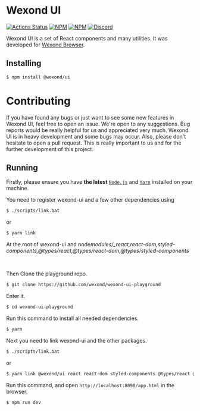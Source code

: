 # Wexond UI

[![Actions Status](https://github.com/wexond/wexond-ui/workflows/Build/badge.svg)](https://github.com/wexond/wexond-ui/actions)
[![NPM](https://img.shields.io/npm/v/@wexond/ui.svg?style=flat-square)](https://www.npmjs.com/package/@wexond/ui)
[![NPM](https://img.shields.io/npm/dm/@wexond/ui?style=flat-square)](https://www.npmjs.com/package/@wexond/ui)
[![Discord](https://discordapp.com/api/guilds/307605794680209409/widget.png?style=shield)](https://discord.gg/P7Vn4VX)

Wexond UI is a set of React components and many utilities. It was developed for [Wexond Browser](http://wexond.net).

## Installing

```bash
$ npm install @wexond/ui
```

# Contributing

If you have found any bugs or just want to see some new features in Wexond UI, feel free to open an issue. We're open to any suggestions. Bug reports would be really helpful for us and appreciated very much. Wexond UI is in heavy development and some bugs may occur. Also, please don't hesitate to open a pull request. This is really important to us and for the further development of this project.

## Running

Firstly, please ensure you have **the latest** [`Node.js`](https://nodejs.org/en/) and [`Yarn`](https://classic.yarnpkg.com/en/docs/install/#windows-stable) installed on your machine.

You need to register wexond-ui and a few other dependencies using

```bash
$ ./scripts/link.bat
```

or

```bash
$ yarn link
```

At the root of wexond-ui and node*modules/\_react,react-dom,styled-components,@types/react,@types/react-dom,@types/styled-components*

<br />

Then Clone the playground repo.

```bash
$ git clone https://github.com/wexond/wexond-ui-playground
```

Enter it.

```bash
$ cd wexond-ui-playground
```

Run this command to install all needed dependencies.

```bash
$ yarn
```

Next you need to link wexond-ui and the other packages.

```bash
$ ./scripts/link.bat
```

or

```bash
$ yarn link @wexond/ui react react-dom styled-components @types/react @types/react-dom @types/styled-components
```

Run this command, and open `http://localhost:8090/app.html` in the browser.

```bash
$ npm run dev
```
